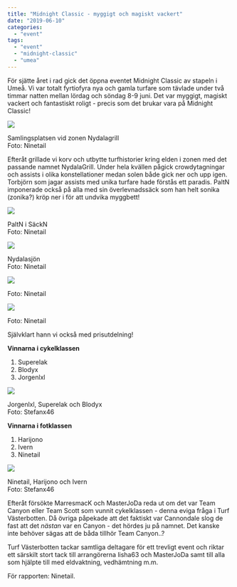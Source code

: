 ```yaml
---
title: "Midnight Classic - myggigt och magiskt vackert"
date: "2019-06-10"
categories: 
  - "event"
tags: 
  - "event"
  - "midnight-classic"
  - "umea"
---
```


För sjätte året i rad gick det öppna eventet Midnight Classic av stapeln i Umeå. Vi var totalt fyrtiofyra nya och gamla turfare som tävlade under två timmar natten mellan lördag och söndag 8-9 juni. Det var myggigt, magiskt vackert och fantastiskt roligt - precis som det brukar vara på Midnight Classic!

![](http://www.turfvasterbotten.se/wp-content/uploads/2019/06/62085549_1184134238413784_6612405278098849792_n.jpg?w=960)

Samlingsplatsen vid zonen Nydalagrill  
Foto: Ninetail

Efteråt grillade vi korv och utbytte turfhistorier kring elden i zonen med det passande namnet NydalaGrill. Under hela kvällen pågick crowdytagningar och assists i olika konstellationer medan solen både gick ner och upp igen. Torbjörn som jagar assists med unika turfare hade förstås ett paradis. PaltN imponerade också på alla med sin överlevnadssäck som han helt sonika (zonika?) kröp ner i för att undvika myggbett!

![](http://www.turfvasterbotten.se/wp-content/uploads/2019/06/62468949_2315384505395596_785648281211371520_n.jpg?w=606)

PaltN i SäckN  
Foto: Ninetail

![](http://www.turfvasterbotten.se/wp-content/uploads/2019/06/62205949_1184134265080448_2332395201412202496_n.jpg?w=960)

Nydalasjön  
Foto: Ninetail

![](http://www.turfvasterbotten.se/wp-content/uploads/2019/06/62576343_1184134188413789_7950307386307117056_n.jpg?w=960)

Foto: Ninetail

![](http://www.turfvasterbotten.se/wp-content/uploads/2019/06/62512622_1184134138413794_6271300779336794112_n.jpg?w=960)

Foto: Ninetail

Självklart hann vi också med prisutdelning!

**Vinnarna i cykelklassen**

1. Superelak
2. Blodyx
3. Jorgenlxl

![](http://www.turfvasterbotten.se/wp-content/uploads/2019/06/62340548_995915937279015_4407599862695067648_n.jpg?w=572)

Jorgenlxl, Superelak och Blodyx  
Foto: Stefanx46

**Vinnarna i fotklassen**

1. Harijono
2. Ivern
3. Ninetail

![](http://www.turfvasterbotten.se/wp-content/uploads/2019/06/64223692_482919539120900_6655644792631853056_n.jpg?w=572)

Ninetail, Harijono och Ivern  
Foto: Stefanx46

Efteråt försökte MarresmacK och MasterJoDa reda ut om det var Team Canyon eller Team Scott som vunnit cykelklassen - denna eviga fråga i Turf Västerbotten. Då övriga påpekade att det faktiskt var Cannondale slog de fast att det _nästan_ var en Canyon - det hördes ju på namnet. Det kanske inte behöver sägas att de båda tillhör Team Canyon..?

Turf Västerbotten tackar samtliga deltagare för ett trevligt event och riktar ett särskilt stort tack till arrangörerna lisha63 och MasterJoDa samt till alla som hjälpte till med eldvaktning, vedhämtning m.m.

För rapporten: Ninetail.
